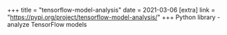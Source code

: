 +++
title = "tensorflow-model-analysis"
date = 2021-03-06
[extra]
link = "https://pypi.org/project/tensorflow-model-analysis/"
+++
Python library - analyze TensorFlow models

